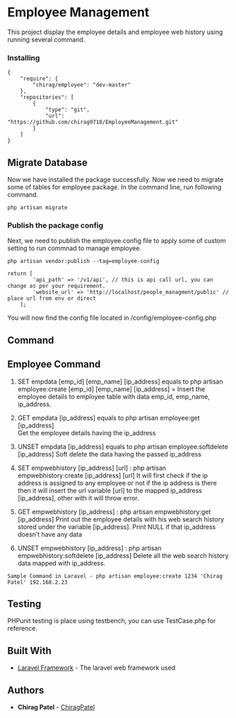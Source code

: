 # Employee Management

This project display the employee details and employee web history using running several command.

### Installing
```
{
    "require": {
        "chirag/employee": "dev-master"
    },
    "repositories": [
        {
            "type": "git",
            "url": "https://github.com/chirag0718/EmployeeManagement.git"
        }
    ]
}
```
## Migrate Database

Now we have installed the package successfully. Now we need to migrate some of tables for employee package. In the command line, run following command.
```
php artisan migrate
```

### Publish the package config

Next, we need to publish the employee config file to apply some of custom setting to run commnad to manage employee.

```
php artisan vendor:publish --tag=employee-config

return [
        'api_path' => '/v1/api', // this is api call url, you can change as per your requirement.
        'website_url' => 'http://localhost/people_managment/public' // place url from env or direct
    ];
```


You will now find the config file located in /config/employee-config.php

## Command 

## Employee Command

1. SET empdata [emp_id] [emp_name] [ip_address] equals to php artisan employee:create [emp_id] [emp_name] [ip_address] =  Insert the employee details to employee table with data emp_id, emp_name, ip_address.

2. GET empdata [ip_address] equals to php artisan employee:get  [ip_address]  
 Get the employee details having the ip_address

3. UNSET empdata [ip_address] equals to php artisan employee:softdelete [ip_address]
Soft delete the data  having the passed ip_address

4. SET empwebhistory [ip_address] [url]​ : php artisan empwebhistory:create [ip_address] [url]
It will first check if the ip address is assigned to any employee or not if the ip address is there then it will insert the url  variable [url] to the mapped  ip_address [ip_address], other with it will throw error.

5. GET empwebhistory [ip_address] ​: php artisan empwebhistory:get [ip_address]
Print out the employee details with his web search history  stored under the variable [ip_address]. Print NULL if that ip_address doesn’t have any data

6. UNSET empwebhistory [ip_address]​ : php artisan empwebhistory:softdelete [ip_address]
Delete all the web search history data mapped with ip_address.

```
Sample Command in Laravel - php artisan employee:create 1234 'Chirag Patel' 192.168.2.23
````

## Testing 
PHPunit testing is place using testbench, you can use TestCase.php for reference.

## Built With

* [Laravel Framework](https://github.com/laravel/laravel) - The laravel web framework used

## Authors

* **Chirag Patel** - [ChiragPatel](hhttps://github.com/chirag0718)
